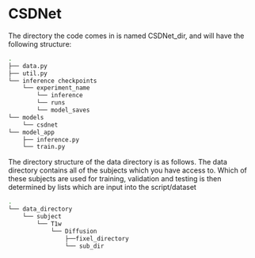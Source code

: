 # CSDNet
The directory the code comes in is named CSDNet_dir, and will have the following structure:
```bash
.
├── data.py
├── util.py
└── inference checkpoints
    └── experiment_name
        └── inference
        └── runs
        └── model_saves
└── models
    └── csdnet
└── model_app
    ├── inference.py
    └── train.py
```
The directory structure of the data directory is as follows. The data directory contains all of the subjects which you have access to. Which of these subjects are used for training, validation and testing is then determined by lists which are input into the script/dataset

```bash
.
└── data_directory
    └── subject
        └── T1w
            └── Diffusion
                ├──fixel_directory
                └── sub_dir 
```

